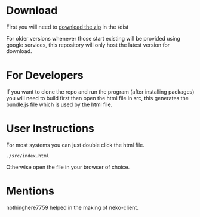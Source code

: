 # Download
First you will need to [download the zip](https://raw.githubusercontent.com/NekoNoka/neko-client/refs/heads/main/dist/neko%20client%201.0.0.zip) in the /dist

For older versions whenever those start existing will be provided using google services, this repository will only host the latest version for download.

# For Developers
If you want to clone the repo and run the program (after installing packages) you will need to build first then open the html file in src, this generates the bundle.js file which is used by the html file.

# User Instructions
For most systems you can just double click the html file.

```
./src/index.html
```

Otherwise open the file in your browser of choice.

# Mentions

nothinghere7759 helped in the making of neko-client.
